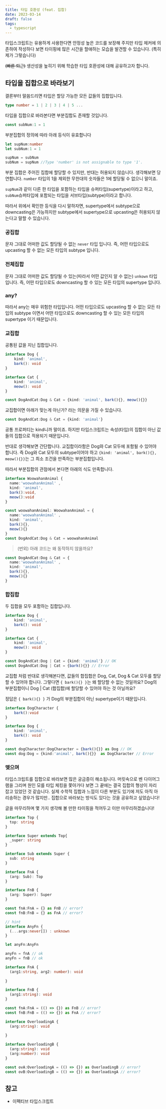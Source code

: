 ```yaml
---
title: 타입 호환성 (feat. 집합)
date: 2023-03-14
draft: false
tags:
  - typescript
---
```

타입스크립트는 유용하게 사용한다면 안정성 높은 코드를 보장해 주지만 타입 체커에 의존하여 작성하다 보면 타이핑에 많은 시간을 할애하는 모습을 발견할 수 있습니다. (특히 제가 그렇습니다)

~~(빠른 퇴근)~~ 생산성을 높히기 위해 학습한 타입 호환성에 대해 공유하고자 합니다.

## 타입을 집합으로 바라보기
결론부터 말씀드리면 타입은 할당 가능한 모든 값들의 집합입니다.
```ts
type number = 1 | 2 | 3 | 4 | 5 ...
```
타입을 집합으로 바라본다면 부분집합도 존재할 것입니다.
```ts
const subNum:1 = 1 
```
부분집합의 정의에 따라 아래 등식이 유효합니다
```ts
let supNum:number
let subNum:1 = 1 

supNum = subNum
subNum = supNum //Type 'number' is not assignable to type '1'.
```
부분 집합은 주어진 집합에 할당할 수 있지만, 반대는 허용되지 않습니다.
생각해보면 당연합니다. `number` 타입의 1을 제외한 무한대의 숫자들은 1에 할당될 수 없으니 말이죠.

`supNum`과 같이 다른 한 타입을 포함하는 타입을 슈퍼타입(supertype)이라고 하고, `subNum`슈퍼타입에 포함되는 타입을 서브타입(subtype)이라고 합니다.

따라서 위에서 확인한 등식을 다시 말하자면, supertype에서 subtype으로 downcasting은 가능하지만 subtype에서 supertype으로 upcasting은 허용되지 않는다고 말할 수 있습니다.

### 공집합
문자 그대로 어떠한 값도 할당될 수 없는 `never` 타입 입니다.
즉, 어떤 타입으로도 upcasting 할 수 없는 모든 타입의 subtype 입니다.

### 전체집합
문자 그대로 어떠한 값도 할당될 수 있는(따라서 어떤 값인지 알 수 없는) `unkown` 타입 입니다.
즉, 어떤 타입으로도 downcasting 할 수 있는 모든 타입의 supertype 입니다.


### any?
따라서 any는 매우 위험한 타입입니다.
어떤 타입으로도 upcasting 할 수 없는 모든 타입의 subtype 이면서
어떤 타입으로도 downcasting 할 수 있는 모든 타입의 supertype 이기 때문입니다.


### 교집합
공통된 값을 지닌 집합입니다.
```ts
interface Dog {
	kind: 'animal',
  	bark(): void  	
}

interface Cat {
	kind: 'animal',
  	meow(): void
}

const DogAndCat:Dog & Cat = {kind: 'animal', bark(){}, meow(){}}
```

교집합이면 아래가 맞는게 아닌가? 라는 의문을 가질 수 있습니다.
```ts
const DogAndCat:Dog & Cat = {kind: 'animal'}
```
공통 프로퍼티는 kind니까 말이죠.
하지만 타입스크립트는 속성(타입)의 집합이 아닌 값들의 집합으로 적용되기 때문입니다.

반대로 생각해보면 간단합니다. 교집합이라함은 Dog와 Cat 모두에 포함될 수 있어야 합니다. 즉 Dog와 Cat 모두의 subtype이어야 하고 `{kind: 'animal', bark(){}, meow(){}}`는 그 최소 조건을 만족하는 부분집합입니다.

따라서 부분집합의 관점에서 본다면 아래의 식도 만족합니다.
```ts
interface WoowahanAnimal {
  name:'woowahanAnimal' ,
  kind: 'animal',
  bark():void, 
  meow():void 
}

const woowahanAnimal: WoowahanAnimal = {
  name:'woowahanAnimal' ,
  kind: 'animal', 
  bark(){},
  meow(){}
}
const DogAndCat:Dog & Cat = woowahanAnimal
```

> (번외) 아래 코드는 왜 동작하지 않을까요?

```ts
const DogAndCat:Dog & Cat = {
  name:'woowahanAnimal' ,
  kind: 'animal', 
  bark(){},
  meow(){}
}
```

### 합집합
두 집합을 모두 포함하는 집합입니다.
```ts
interface Dog {
	kind: 'animal',
  	bark(): void  	
}

interface Cat {
	kind: 'animal',
  	meow(): void
}

const DogAndCat:Dog | Cat = {kind: 'animal'} // OK
const DogAndCat:Dog | Cat = {bark(){}} // Error
```

교집합 처럼 반대로 생각해본다면, 값들의 합집합은 Dog, Cat, Dog & Cat 모두를 할당할 수 있어야 합니다.
그렇다면 `{ bark(){} }`는 왜 할당할 수 없는 것일까요?
Dog의 부분집합이니 Dog | Cat (합집합)에 할당할 수 있어야 하는 것 아닐까요?

정답은 `{ bark(){} }` 가 Dog의 부분집합이 아닌 supertype이기 때문입니다.

```ts
interface DogCharacter {
	bark():void
}

interface Dog {
	kind: 'animal',
  	bark(): void  	
}

const dogCharacter:DogCharacter = {bark(){}} as Dog // OK
const dog:Dog = {kind:'animal', bark(){}}  as DogCharacter // Error

```

### 맺으며
타입스크립트를 집합으로 바라보면 많은 궁금증이 해소됩니다. 머릿속으로 벤 다이어그램을 그리며 원인 모를 타입 체킹을 쫓아가다 보면 그 끝에는 결국 집합의 형상이 자리 잡고 있었던 것 같습니다. 실제 수학적 집합과 느낌이 다른 부분도 있기에 저도 아직 아리송하는 경우가 많지만.. 집합으로 바라보는 방식도 있다는 것을 공유하고 싶었습니다!

글을 마무리하며 몇 가지 생각해 볼 만한 타이핑을 적어두고 이만 마무리하겠습니다!

```ts
interface Top {
  top: string
}

interface Super extends Top{
  _super: string
}

interface Sub extends Super {
  sub: string
}

interface FnA {
  (arg: Sub): Top
}

interface FnB {
  (arg: Super): Super
}

const fnA:FnA = {} as FnB // error?
const fnB:FnB = {} as FnA // error?

// hint
interface AnyFn {
  (...args:never[]) : unknown
}

let anyFn:AnyFn

anyFn = fnA // ok
anyFn = fnB // ok
```
```ts
interface FnA {
  (arg1:string, arg2: number): void
  
}

interface FnB {
  (arg1:string): void
}

const fnA:FnA = (() => {}) as FnB // error?
const fnB:FnB = (() => {}) as FnA // error?
```
```ts
interface OverloadingA {
  (arg:string): void
  
}

interface OverloadingB {
  (arg:string): void
  (arg:number): void
}

const ovA:OverloadingA = (() => {}) as OverloadingB // error?
const ovB:OverloadingB = (() => {}) as OverloadingA // error?
```


## 참고
-  이펙티브 타입스크립트